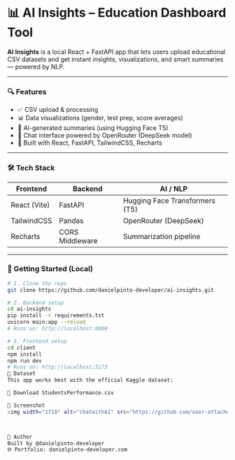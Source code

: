 # 📊 AI Insights – Education Dashboard Tool

**AI Insights** is a local React + FastAPI app that lets users upload educational CSV datasets and get instant insights, visualizations, and smart summaries — powered by NLP.

---

### 🔍 Features

- ✅ CSV upload & processing
- 📊 Data visualizations (gender, test prep, score averages)
- 🤖 AI-generated summaries (using Hugging Face T5)
- 💬 Chat interface powered by OpenRouter (DeepSeek model)
- 🧠 Built with React, FastAPI, TailwindCSS, Recharts

---

### 🛠️ Tech Stack

| Frontend         | Backend       | AI / NLP                      |
|------------------|---------------|-------------------------------|
| React (Vite)     | FastAPI       | Hugging Face Transformers (T5) |
| TailwindCSS      | Pandas        | OpenRouter (DeepSeek)         |
| Recharts         | CORS Middleware | Summarization pipeline       |

---

### 🚀 Getting Started (Local)

```bash
# 1. Clone the repo
git clone https://github.com/danielpinto-developer/ai-insights.git

# 2. Backend setup
cd ai-insights
pip install -r requirements.txt
uvicorn main:app --reload
# Runs on: http://localhost:8000

# 3. Frontend setup
cd client
npm install
npm run dev
# Runs on: http://localhost:5173
📁 Dataset
This app works best with the official Kaggle dataset:

🔗 Download StudentsPerformance.csv

📸 Screenshot
<img width="1710" alt="chatwithAI" src="https://github.com/user-attachments/assets/50424641-af38-4977-9a90-85d705d81276" />



👤 Author
Built by @danielpinto-developer
🌐 Portfolio: danielpinto-developer.com
